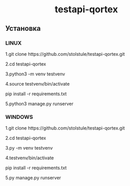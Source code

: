 <h1 align="center">testapi-qortex</h1>
<h2>Установка</h2>

<h3>LINUX</h3>
<p>1.git clone https://github.com/stolstule/testapi-qortex.git<p>
<p>2.cd testapi-qortex</p>
<p>3.python3 -m venv testvenv</p>
<p>4.source testvenv/bin/activate</p>
<p>pip install -r requirements.txt</p>
<p>5.python3 manage.py runserver</p>

<h3>WINDOWS</h3>
<p>1.git clone https://github.com/stolstule/testapi-qortex.git<p>
<p>2.cd testapi-qortex</p>
<p>3.py -m venv testvenv</p>
<p>4.testvenv/bin/activate</p>
<p>pip install -r requirements.txt</p>
<p>5.py manage.py runserver</p>
